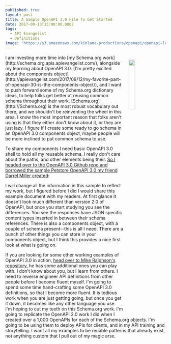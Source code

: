 ```yaml
---
published: true
layout: post
title: A Sample OpenAPI 3.0 File To Get Started
date: 2017-09-13T15:00:00.000Z
tags:
  - API Evangelist
  - Definitions
image: 'https://s3.amazonaws.com/kinlane-productions/openapi/openapi-logo.png'
---
```

<p><a href="https://github.com/OAI/OpenAPI-Specification/edit/OpenAPI.next/examples/v3.0/petstore.yaml"><img src="https://s3.amazonaws.com/kinlane-productions/openapi/openapi-logo.png" align="right" width="20%" style="padding: 15px;" /></a></p>I am investing more time into [my Schema.org work](http://schema.org.apis.apievangelist.com/), alongside my learning about OpenAPI 3.0. [I'm pretty excited about the components object](http://apievangelist.com/2017/09/12/my-favorite-part-of-openapi-30-is-the-components-object/), and I want to push forward some of my Schema.org dictionary ideas, to help folks get better at reusing common schema throughout their work. [Schema.org](http://Schema.org) is the most robust vocabulary out there, and we shouldn't be reinventing the wheel in this area. I know the most important reason that folks aren't using is that they either don't know about it, or they are just lazy. I figure if I create some ready to go schema in an OpenAPI 3.0 components object, maybe people will be more inclined to put common schema to use.

To share my components I need basic OpenAPI 3.0 shell to hold all my reusable schema. I really don't care about the paths, and other elements being their. [So I headed over to the OpenAPI 3.0 Github repo and borrowed the sample Petstore OpenAPI 3.0 my friend Darrel Miller created](https://github.com/OAI/OpenAPI-Specification/edit/OpenAPI.next/examples/v3.0/petstore.yaml):

<script src="https://gist.github.com/kinlane/43934f44fd591a6ee59a45267d9e3066.js"></script>

I will change all the information in this sample to reflect my work, but I figured before I did I would share this example document with my readers. At first glance it doesn't look much different than version 2.0 of OpenAPI, but once you start studying you see the differences. You see the responses have JSON specific content types inserted in between their schema references. There is also a components object, with a couple of schema present--this is all I need. There are a bunch of other things you can store in your components object, but I think this provides a nice first look at what is going on.

If you are looking for some other working examples of OpenAPI 3.0 in action, [head over to Mike Ralphson's repository](https://github.com/Mermade/openapi3-examples/tree/master/pass/OAI), he has some additional ones you can play with. I don't know about you, but I learn from others. I need to reverse engineer API definitions from other people before I become fluent myself. I'm going to spend some time hand-crafting some OpenAPI 3.0 definitions, so that I become more fluent. It is tedious work when you are just getting going, but once you get it down, it becomes like any other language you use. I'm hoping to cut my teeth on this Schema.org work. I'm going to replicate the OpenAPI 2.0 work I did when I created over a 1,000 OpenAPIs for each of the Schema.org objects. I'm going to be using them to deploy APIs for clients, and in my API training and storytelling. I want all my examples to be reuable patterns that already exist, not anything custom that I pull out of my magic arse.